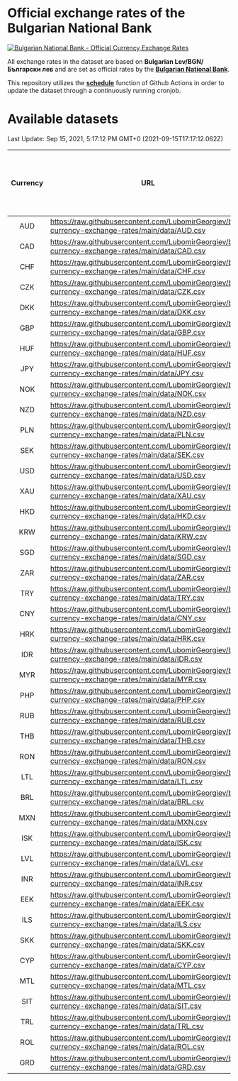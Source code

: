 # Official exchange rates of the Bulgarian National Bank

[![Bulgarian National Bank - Official Currency Exchange Rates](https://github.com/LubomirGeorgiev/bnb-currency-exchange-rates/actions/workflows/update-rates.yml/badge.svg?branch=main)](https://github.com/LubomirGeorgiev/bnb-currency-exchange-rates/actions/workflows/update-rates.yml)

All exchange rates in the dataset are based on **Bulgarian Lev/BGN/Български лев** and are set as official rates by the [**Bulgarian National Bank**](https://www.bnb.bg/Statistics/StExternalSector/StExchangeRates/StERForeignCurrencies/index.htm?toLang=_EN).

This repository utilizes the [**schedule**](https://docs.github.com/en/actions/reference/events-that-trigger-workflows) function of Github Actions in order to update the dataset through a continuously running cronjob.

# Available datasets

<!-- START LINKS (DO NOT EVER FU*ING DELETE THIS COMMENT FOR THE LOVE OF YOUR LIFE!!! IF YOU ARE CURIOS HOW IT WORKS, YOU CAN HAVE A LOOK AT ./src/updateReadme.ts) -->

Last Update: Sep 15, 2021, 5:17:12 PM GMT+0 (2021-09-15T17:17:12.062Z)

| Currency | URL                                                                                             | Number of records | Number of missing days that were filled in |
| :------: | ----------------------------------------------------------------------------------------------- | :---------------: | :----------------------------------------: |
|   AUD    | https://raw.githubusercontent.com/LubomirGeorgiev/bnb-currency-exchange-rates/main/data/AUD.csv |       7897        |                    2439                    |
|   CAD    | https://raw.githubusercontent.com/LubomirGeorgiev/bnb-currency-exchange-rates/main/data/CAD.csv |       7897        |                    2439                    |
|   CHF    | https://raw.githubusercontent.com/LubomirGeorgiev/bnb-currency-exchange-rates/main/data/CHF.csv |       7897        |                    2439                    |
|   CZK    | https://raw.githubusercontent.com/LubomirGeorgiev/bnb-currency-exchange-rates/main/data/CZK.csv |       7897        |                    2439                    |
|   DKK    | https://raw.githubusercontent.com/LubomirGeorgiev/bnb-currency-exchange-rates/main/data/DKK.csv |       7897        |                    2439                    |
|   GBP    | https://raw.githubusercontent.com/LubomirGeorgiev/bnb-currency-exchange-rates/main/data/GBP.csv |       7897        |                    2439                    |
|   HUF    | https://raw.githubusercontent.com/LubomirGeorgiev/bnb-currency-exchange-rates/main/data/HUF.csv |       7897        |                    2439                    |
|   JPY    | https://raw.githubusercontent.com/LubomirGeorgiev/bnb-currency-exchange-rates/main/data/JPY.csv |       7897        |                    2439                    |
|   NOK    | https://raw.githubusercontent.com/LubomirGeorgiev/bnb-currency-exchange-rates/main/data/NOK.csv |       7897        |                    2439                    |
|   NZD    | https://raw.githubusercontent.com/LubomirGeorgiev/bnb-currency-exchange-rates/main/data/NZD.csv |       7897        |                    2439                    |
|   PLN    | https://raw.githubusercontent.com/LubomirGeorgiev/bnb-currency-exchange-rates/main/data/PLN.csv |       7897        |                    2439                    |
|   SEK    | https://raw.githubusercontent.com/LubomirGeorgiev/bnb-currency-exchange-rates/main/data/SEK.csv |       7897        |                    2439                    |
|   USD    | https://raw.githubusercontent.com/LubomirGeorgiev/bnb-currency-exchange-rates/main/data/USD.csv |       7897        |                    2439                    |
|   XAU    | https://raw.githubusercontent.com/LubomirGeorgiev/bnb-currency-exchange-rates/main/data/XAU.csv |       7897        |                    2441                    |
|   HKD    | https://raw.githubusercontent.com/LubomirGeorgiev/bnb-currency-exchange-rates/main/data/HKD.csv |       7597        |                    2350                    |
|   KRW    | https://raw.githubusercontent.com/LubomirGeorgiev/bnb-currency-exchange-rates/main/data/KRW.csv |       7597        |                    2350                    |
|   SGD    | https://raw.githubusercontent.com/LubomirGeorgiev/bnb-currency-exchange-rates/main/data/SGD.csv |       7597        |                    2350                    |
|   ZAR    | https://raw.githubusercontent.com/LubomirGeorgiev/bnb-currency-exchange-rates/main/data/ZAR.csv |       7597        |                    2350                    |
|   TRY    | https://raw.githubusercontent.com/LubomirGeorgiev/bnb-currency-exchange-rates/main/data/TRY.csv |       6077        |                    1878                    |
|   CNY    | https://raw.githubusercontent.com/LubomirGeorgiev/bnb-currency-exchange-rates/main/data/CNY.csv |       5957        |                    1842                    |
|   HRK    | https://raw.githubusercontent.com/LubomirGeorgiev/bnb-currency-exchange-rates/main/data/HRK.csv |       5957        |                    1842                    |
|   IDR    | https://raw.githubusercontent.com/LubomirGeorgiev/bnb-currency-exchange-rates/main/data/IDR.csv |       5957        |                    1842                    |
|   MYR    | https://raw.githubusercontent.com/LubomirGeorgiev/bnb-currency-exchange-rates/main/data/MYR.csv |       5957        |                    1842                    |
|   PHP    | https://raw.githubusercontent.com/LubomirGeorgiev/bnb-currency-exchange-rates/main/data/PHP.csv |       5957        |                    1842                    |
|   RUB    | https://raw.githubusercontent.com/LubomirGeorgiev/bnb-currency-exchange-rates/main/data/RUB.csv |       5957        |                    1842                    |
|   THB    | https://raw.githubusercontent.com/LubomirGeorgiev/bnb-currency-exchange-rates/main/data/THB.csv |       5957        |                    1842                    |
|   RON    | https://raw.githubusercontent.com/LubomirGeorgiev/bnb-currency-exchange-rates/main/data/RON.csv |       5898        |                    1824                    |
|   LTL    | https://raw.githubusercontent.com/LubomirGeorgiev/bnb-currency-exchange-rates/main/data/LTL.csv |       5157        |                    1586                    |
|   BRL    | https://raw.githubusercontent.com/LubomirGeorgiev/bnb-currency-exchange-rates/main/data/BRL.csv |       4987        |                    1545                    |
|   MXN    | https://raw.githubusercontent.com/LubomirGeorgiev/bnb-currency-exchange-rates/main/data/MXN.csv |       4987        |                    1545                    |
|   ISK    | https://raw.githubusercontent.com/LubomirGeorgiev/bnb-currency-exchange-rates/main/data/ISK.csv |       4897        |                    1517                    |
|   LVL    | https://raw.githubusercontent.com/LubomirGeorgiev/bnb-currency-exchange-rates/main/data/LVL.csv |       4792        |                    1472                    |
|   INR    | https://raw.githubusercontent.com/LubomirGeorgiev/bnb-currency-exchange-rates/main/data/INR.csv |       4618        |                    1429                    |
|   EEK    | https://raw.githubusercontent.com/LubomirGeorgiev/bnb-currency-exchange-rates/main/data/EEK.csv |       4002        |                    1228                    |
|   ILS    | https://raw.githubusercontent.com/LubomirGeorgiev/bnb-currency-exchange-rates/main/data/ILS.csv |       3892        |                    1208                    |
|   SKK    | https://raw.githubusercontent.com/LubomirGeorgiev/bnb-currency-exchange-rates/main/data/SKK.csv |       2974        |                    916                     |
|   CYP    | https://raw.githubusercontent.com/LubomirGeorgiev/bnb-currency-exchange-rates/main/data/CYP.csv |       2906        |                    890                     |
|   MTL    | https://raw.githubusercontent.com/LubomirGeorgiev/bnb-currency-exchange-rates/main/data/MTL.csv |       2606        |                    801                     |
|   SIT    | https://raw.githubusercontent.com/LubomirGeorgiev/bnb-currency-exchange-rates/main/data/SIT.csv |       2544        |                    780                     |
|   TRL    | https://raw.githubusercontent.com/LubomirGeorgiev/bnb-currency-exchange-rates/main/data/TRL.csv |       1818        |                    559                     |
|   ROL    | https://raw.githubusercontent.com/LubomirGeorgiev/bnb-currency-exchange-rates/main/data/ROL.csv |       1699        |                    526                     |
|   GRD    | https://raw.githubusercontent.com/LubomirGeorgiev/bnb-currency-exchange-rates/main/data/GRD.csv |        359        |                    107                     |

<!-- END LINKS (DO NOT EVER FU*ING DELETE THIS COMMENT FOR THE LOVE OF YOUR LIFE!!! IF YOU ARE CURIOS HOW IT WORKS, YOU CAN HAVE A LOOK AT ./src/updateReadme.ts) -->
